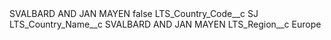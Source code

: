 <?xml version="1.0" encoding="UTF-8"?>
<CustomMetadata xmlns="http://soap.sforce.com/2006/04/metadata" xmlns:xsi="http://www.w3.org/2001/XMLSchema-instance" xmlns:xsd="http://www.w3.org/2001/XMLSchema">
    <label>SVALBARD AND JAN MAYEN</label>
    <protected>false</protected>
    <values>
        <field>LTS_Country_Code__c</field>
        <value xsi:type="xsd:string">SJ</value>
    </values>
    <values>
        <field>LTS_Country_Name__c</field>
        <value xsi:type="xsd:string">SVALBARD AND JAN MAYEN</value>
    </values>
    <values>
        <field>LTS_Region__c</field>
        <value xsi:type="xsd:string">Europe</value>
    </values>
</CustomMetadata>
